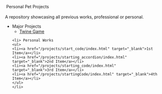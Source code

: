 <html>
<head>
	<embed src="/music/good_enough.mp3" width="180" height="90" loop="false" autostart="false" hidden="true" />
	<title> Richard Zhao's Personal Pet Projects </title>
	<link rel="stylesheet" href="styles.css">
</head>
<body>
<a class="heading">
Personal Pet Projects<br><br>
A repository showcasing all previous works, professional or personal.
</a>
<ul>
	<li> Major Projects
	<ul>
		<li><a href="https://gamingcrab0.itch.io/gatech-proto" target="_blank">Twine Game</a></li>
	</ul>
	</li>
	
	<li> Personal Works
	<ul>
	<li><a href="/projects/start_code/index.html" target="_blank">1st Item</a></li>
	<li><a href="/projects/starting_accordion/index.html" target="_blank">2nd Item</a></li>
	<li><a href="/projects/starting_code/index.html" target="_blank">3rd Item</a></li>
	<li><a href="/projects/startingCode/index.html" target="_blank">4th Item</a></li>
	</ul>
	</li>
</ul>
</body>
</html>